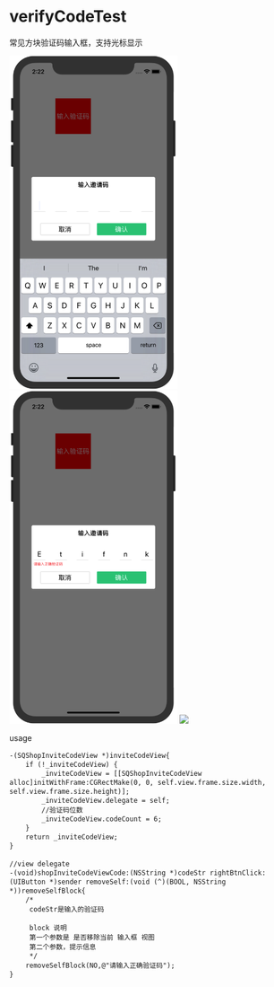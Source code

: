 # verifyCodeTest
常见方块验证码输入框，支持光标显示

<img src = "https://github.com/BlackStarLang/verifyCodeTest/blob/master/1.png" width = 300> <img src = "https://github.com/BlackStarLang/verifyCodeTest/blob/master/2.png" width = 300>
<img src = "https://github.com/BlackStarLang/verifyCodeTest/blob/master/3.gif" width = 300>

usage
```
-(SQShopInviteCodeView *)inviteCodeView{
    if (!_inviteCodeView) {
        _inviteCodeView = [[SQShopInviteCodeView alloc]initWithFrame:CGRectMake(0, 0, self.view.frame.size.width, self.view.frame.size.height)];
        _inviteCodeView.delegate = self;
        //验证码位数
        _inviteCodeView.codeCount = 6;
    }
    return _inviteCodeView;
}

//view delegate
-(void)shopInviteCodeViewCode:(NSString *)codeStr rightBtnClick:(UIButton *)sender removeSelf:(void (^)(BOOL, NSString *))removeSelfBlock{
    /*
     codeStr是输入的验证码
    
     block 说明
     第一个参数是 是否移除当前 输入框 视图
     第二个参数，提示信息
     */
    removeSelfBlock(NO,@"请输入正确验证码");
}
```
